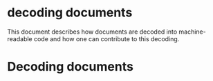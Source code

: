 # decoding documents

This document describes how documents are decoded into machine-readable code and how one can contribute to this decoding. 

<h1>Decoding documents</h1>
